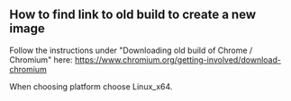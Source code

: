 ## How to find link to old build to create a new image

Follow the instructions under "Downloading old build of Chrome / Chromium"
here: https://www.chromium.org/getting-involved/download-chromium

When choosing platform choose Linux_x64.
